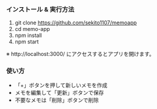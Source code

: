 ### インストール & 実行方法

1. git clone https://github.com/sekito1107/memoapp
2. cd memo-app
3. npm install
4. npm start

※ http://localhost:3000/ にアクセスするとアプリを開けます。

### 使い方

- 「+」ボタンを押して新しいメモを作成
- メモを編集して「更新」ボタンで保存
- 不要なメモは「削除」ボタンで削除
